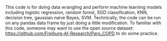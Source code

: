This code is for doing data wrangling and perform machine learning models including logistic regression, random forest, SGD classification, KNN, decision tree, gaussian naive Bayes, SVM. 
Technically, the code can be run on any pandas data frame by just doing a little modification. 
To familiar with this code, someone may want to use the open source dataset: https://github.com/Freiburg-AI-Research/Paro_COPD to do some practice. 
